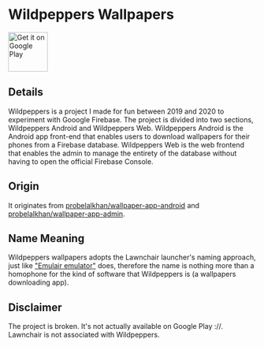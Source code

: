 # Wildpeppers Wallpapers
<img src="https://play.google.com/intl/en_us/badges/images/generic/en-play-badge.png"
     alt="Get it on Google Play"
     height="80">
     
## Details
Wildpeppers is a project I made for fun between 2019 and 2020 to experiment with Gooogle Firebase. The project is divided into two sections, Wildpeppers Android and Wildpeppers Web. Wildpeppers Android is the Android app front-end that enables users to download wallpapers for their phones from a Firebase database. Wildpeppers Web is the web frontend that enables the admin to manage the entirety of the database without having to open the official Firebase Console.

## Origin
It originates from [probelalkhan/wallpaper-app-android](https://github.com/probelalkhan/wallpaper-app-android) and [probelalkhan/wallpaper-app-admin](https://github.com/probelalkhan/wallpaper-app-admin).

## Name Meaning
Wildpeppers wallpapers adopts the Lawnchair launcher's naming approach, just like ["Emulair emulator"](github.com/raduBratan/emulair) does, therefore the name is nothing more than a homophone for the kind of software that Wildpeppers is (a wallpapers downloading app).

## Disclaimer
The project is broken. It's not actually available on Google Play ://. Lawnchair is not associated with Wildpeppers.
